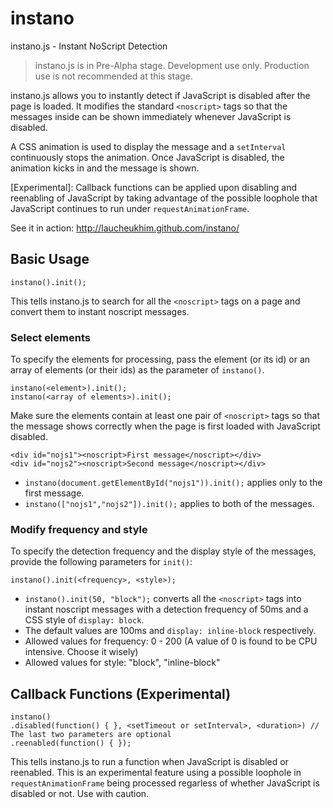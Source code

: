 instano
=======

instano.js - Instant NoScript Detection

> instano.js is in Pre-Alpha stage. Development use only. Production use is not recommended at this stage.

instano.js allows you to instantly detect if JavaScript is disabled after the page is loaded. It modifies the standard `<noscript>` tags so that the messages inside can be shown immediately whenever JavaScript is disabled.

A CSS animation is used to display the message and a `setInterval` continuously stops the animation. Once JavaScript is disabled, the animation kicks in and the message is shown.

[Experimental]: Callback functions can be applied upon disabling and reenabling of JavaScript by taking advantage of the possible loophole that JavaScript continues to run under `requestAnimationFrame`.

See it in action: http://laucheukhim.github.com/instano/

## Basic Usage

    instano().init();
    
This tells instano.js to search for all the `<noscript>` tags on a page and convert them to instant noscript messages.

### Select elements

To specify the elements for processing, pass the element (or its id) or an array of elements (or their ids) as the parameter of `instano()`. 
    
    instano(<element>).init();
    instano(<array of elements>).init();

Make sure the elements contain at least one pair of `<noscript>` tags so that the message shows correctly when the page is first loaded with JavaScript disabled.

    <div id="nojs1"><noscript>First message</noscript></div>
    <div id="nojs2"><noscript>Second message</noscript></div>

- `instano(document.getElementById("nojs1")).init();` applies only to the first message.
- `instano(["nojs1","nojs2"]).init();` applies to both of the messages.

### Modify frequency and style

To specify the detection frequency and the display style of the messages, provide the following parameters for `init()`:

    instano().init(<frequency>, <style>);

- `instano().init(50, "block");` converts all the `<noscript>` tags into instant noscript messages with a detection frequency of 50ms and a CSS style of `display: block`.
- The default values are 100ms and `display: inline-block` respectively.
- Allowed values for frequency: 0 - 200 (A value of 0 is found to be CPU intensive. Choose it wisely)
- Allowed values for style: "block", "inline-block"

## Callback Functions (Experimental)

    instano()
    .disabled(function() { }, <setTimeout or setInterval>, <duration>) // The last two parameters are optional
    .reenabled(function() { });

This tells instano.js to run a function when JavaScript is disabled or reenabled. This is an experimental feature using a possible loophole in `requestAnimationFrame` being processed regarless of whether JavaScript is disabled or not. Use with caution.
